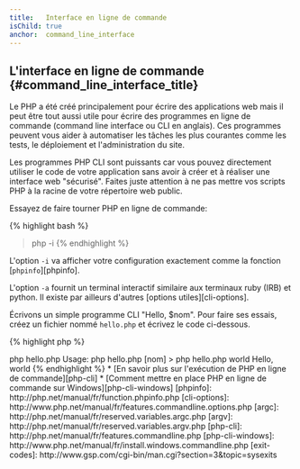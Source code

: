 ```yaml
---
title:   Interface en ligne de commande
isChild: true
anchor:  command_line_interface
---
```


## L'interface en ligne de commande {#command_line_interface_title}

Le PHP a été créé principalement pour écrire des applications web mais il peut être tout aussi utile pour écrire des 
programmes en ligne de commande (command line interface ou CLI en anglais). Ces programmes peuvent vous aider à 
automatiser les tâches les plus courantes comme les tests, le déploiement et l'administration du site.

Les programmes PHP CLI sont puissants car vous pouvez directement utiliser le code de votre application sans avoir à 
créer et à réaliser une interface web "sécurisé". Faites juste attention à ne pas mettre vos scripts PHP à la racine 
de votre répertoire web public.

Essayez de faire tourner PHP en ligne de commande:

{% highlight bash %}
> php -i
{% endhighlight %}

L'option `-i` va afficher votre configuration exactement comme la fonction [`phpinfo`][phpinfo].

L'option `-a` fournit un terminal interactif similaire aux terminaux ruby (IRB) et python. Il existe par ailleurs 
d'autres [options utiles][cli-options].

Écrivons un simple programme CLI "Hello, $nom". Pour faire ses essais, créez un fichier nommé `hello.php` et écrivez le 
code ci-dessous.

{% highlight php %}
<?php
if ($argc != 2) {
    echo "Usage: php hello.php [nom].\n";
    exit(1);
}
$nom = $argv[1];
echo "Hello, $nom\n";
{% endhighlight %}

Le PHP crée 2 variables spéciales basés sur les paramètres passés au script. La variable [`$argc`][argc] est un entier 
contenant le *nombre de paramètres* et [`$argv`][argv] est un tableau contenant chacune des valeurs des paramètres. Le premier 
paramètre est toujours le nom du script PHP, dans notre cas `hello.php`.

L'expression `exit()` est utilisé avec un nombre différent de zéro pour indiquer au terminal que la commande a échoué. Les 
codes de sortie les plus communs se trouve [ici][exit-codes].

Pour exécuter le script ci-dessus depuis le terminal:

{% highlight bash %}
> php hello.php
Usage: php hello.php [nom]
> php hello.php world
Hello, world
{% endhighlight %}


 * [En savoir plus sur l'exécution de PHP en ligne de commande][php-cli]
 * [Comment mettre en place PHP en ligne de commande sur Windows][php-cli-windows]

[phpinfo]: http://php.net/manual/fr/function.phpinfo.php
[cli-options]: http://www.php.net/manual/fr/features.commandline.options.php
[argc]: http://php.net/manual/fr/reserved.variables.argc.php
[argv]: http://php.net/manual/fr/reserved.variables.argv.php
[php-cli]: http://php.net/manual/fr/features.commandline.php
[php-cli-windows]: http://www.php.net/manual/fr/install.windows.commandline.php
[exit-codes]: http://www.gsp.com/cgi-bin/man.cgi?section=3&topic=sysexits
